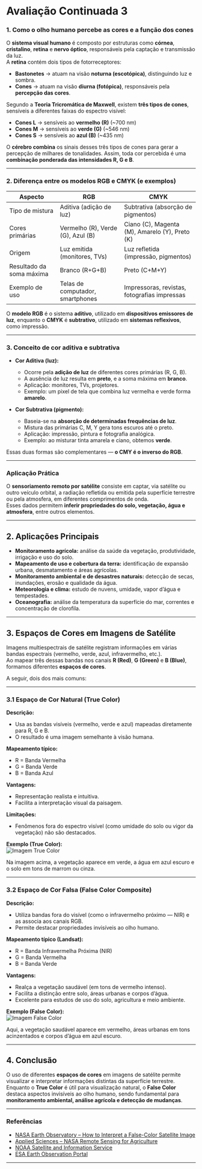 # Avaliação Continuada 3


### 1. Como o olho humano percebe as cores e a função dos cones

O **sistema visual humano** é composto por estruturas como **córnea**, **cristalino**, **retina** e **nervo óptico**, responsáveis pela captação e transmissão da luz.  
A **retina** contém dois tipos de fotorreceptores:

- **Bastonetes** → atuam na visão **noturna (escotópica)**, distinguindo luz e sombra.  
- **Cones** → atuam na visão **diurna (fotópica)**, responsáveis pela **percepção das cores**.

Segundo a **Teoria Tricromática de Maxwell**, existem **três tipos de cones**, sensíveis a diferentes faixas do espectro visível:

- **Cones L** → sensíveis ao **vermelho (R)** (~700 nm)  
- **Cones M** → sensíveis ao **verde (G)** (~546 nm)  
- **Cones S** → sensíveis ao **azul (B)** (~435 nm)

O **cérebro combina** os sinais desses três tipos de cones para gerar a percepção de milhares de tonalidades. Assim, toda cor percebida é uma **combinação ponderada das intensidades R, G e B**.

---

### 2. Diferença entre os modelos RGB e CMYK (e exemplos)

| Aspecto | **RGB** | **CMYK** |
|----------|----------|-----------|
| Tipo de mistura | Aditiva (adição de luz) | Subtrativa (absorção de pigmentos) |
| Cores primárias | Vermelho (R), Verde (G), Azul (B) | Ciano (C), Magenta (M), Amarelo (Y), Preto (K) |
| Origem | Luz emitida (monitores, TVs) | Luz refletida (impressão, pigmentos) |
| Resultado da soma máxima | Branco (R+G+B) | Preto (C+M+Y) |
| Exemplo de uso | Telas de computador, smartphones | Impressoras, revistas, fotografias impressas |

O **modelo RGB** é o sistema **aditivo**, utilizado em **dispositivos emissores de luz**, enquanto o **CMYK** é **subtrativo**, utilizado em **sistemas reflexivos**, como impressão.

---

### 3. Conceito de cor aditiva e subtrativa

- **Cor Aditiva (luz):**
  - Ocorre pela **adição de luz** de diferentes cores primárias (R, G, B).  
  - A ausência de luz resulta em **preto**, e a soma máxima em **branco**.  
  - Aplicação: monitores, TVs, projetores.  
  - Exemplo: um pixel de tela que combina luz vermelha e verde forma **amarelo**.

- **Cor Subtrativa (pigmento):**
  - Baseia-se na **absorção de determinadas frequências de luz**.  
  - Mistura das primárias C, M, Y gera tons escuros até o preto.  
  - Aplicação: impressão, pintura e fotografia analógica.  
  - Exemplo: ao misturar tinta amarela e ciano, obtemos **verde**.

Essas duas formas são complementares — **o CMY é o inverso do RGB**.

---

### Aplicação Prática

O **sensoriamento remoto por satélite** consiste em captar, via satélite ou outro veículo orbital, a radiação refletida ou emitida pela superfície terrestre ou pela atmosfera, em diferentes comprimentos de onda.  
Esses dados permitem **inferir propriedades do solo, vegetação, água e atmosfera**, entre outros elementos.

---

## 2. Aplicações Principais

- **Monitoramento agrícola:** análise da saúde da vegetação, produtividade, irrigação e uso do solo.  
- **Mapeamento de uso e cobertura da terra:** identificação de expansão urbana, desmatamento e áreas agrícolas.  
- **Monitoramento ambiental e de desastres naturais:** detecção de secas, inundações, erosão e qualidade da água.  
- **Meteorologia e clima:** estudo de nuvens, umidade, vapor d’água e tempestades.  
- **Oceanografia:** análise da temperatura da superfície do mar, correntes e concentração de clorofila.

---

## 3. Espaços de Cores em Imagens de Satélite

Imagens multiespectrais de satélite registram informações em várias bandas espectrais (vermelho, verde, azul, infravermelho, etc.).  
Ao mapear três dessas bandas nos canais **R (Red)**, **G (Green)** e **B (Blue)**, formamos diferentes **espaços de cores**.

A seguir, dois dos mais comuns:

---

### 3.1 Espaço de Cor Natural (True Color)

**Descrição:**  
- Usa as bandas visíveis (vermelho, verde e azul) mapeadas diretamente para R, G e B.  
- O resultado é uma imagem semelhante à visão humana.

**Mapeamento típico:**  
- R = Banda Vermelha  
- G = Banda Verde  
- B = Banda Azul

**Vantagens:**  
- Representação realista e intuitiva.  
- Facilita a interpretação visual da paisagem.

**Limitações:**  
- Fenômenos fora do espectro visível (como umidade do solo ou vigor da vegetação) não são destacados.

**Exemplo (True Color):**  
![Imagem True Color](https://earthobservatory.nasa.gov/blogs/elegantfigures/wp-content/uploads/sites/4/2013/10/00_mtjefferson_oli_2013225_crop.jpg)

Na imagem acima, a vegetação aparece em verde, a água em azul escuro e o solo em tons de marrom ou cinza.

---

### 3.2 Espaço de Cor Falsa (False Color Composite)

**Descrição:**  
- Utiliza bandas fora do visível (como o infravermelho próximo — NIR) e as associa aos canais RGB.  
- Permite destacar propriedades invisíveis ao olho humano.

**Mapeamento típico (Landsat):**  
- R = Banda Infravermelha Próxima (NIR)  
- G = Banda Vermelha  
- B = Banda Verde

**Vantagens:**  
- Realça a vegetação saudável (em tons de vermelho intenso).  
- Facilita a distinção entre solo, áreas urbanas e corpos d’água.  
- Excelente para estudos de uso do solo, agricultura e meio ambiente.

**Exemplo (False Color):**  
![Imagem False Color](https://gsp.humboldt.edu/olm/Courses/GSP_216/images/false-color.jpg)

Aqui, a vegetação saudável aparece em vermelho, áreas urbanas em tons acinzentados e corpos d’água em azul escuro.

---

## 4. Conclusão

O uso de diferentes **espaços de cores** em imagens de satélite permite visualizar e interpretar informações distintas da superfície terrestre.  
Enquanto o **True Color** é útil para visualização natural, o **False Color** destaca aspectos invisíveis ao olho humano, sendo fundamental para **monitoramento ambiental, análise agrícola e detecção de mudanças**.

---

### Referências

- [NASA Earth Observatory – How to Interpret a False-Color Satellite Image](https://science.nasa.gov/earth/earth-observatory/how-to-interpret-a-false-color-satellite-image/)
- [Applied Sciences – NASA Remote Sensing for Agriculture](https://appliedsciences.nasa.gov/)
- [NOAA Satellite and Information Service](https://www.nesdis.noaa.gov/)
- [ESA Earth Observation Portal](https://www.esa.int/Applications/Observing_the_Earth)

---

